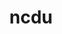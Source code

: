 ---
title: "ncdu"
layout: cache
categories: [package, develop]
meta: {"versions": ["1.19"], "compilers": ["apple-clang@=15.0.0", "gcc@=10.2.1", "gcc@=7.5.0"], "oss": ["centos7", "ubuntu18.04", "ventura"], "platforms": ["darwin", "linux"], "targets": ["aarch64", "x86_64_v3"], "stacks": ["developer-tools", "developer-tools-darwin", "developer-tools-manylinux2014", "root"], "num_specs": 3, "num_specs_by_stack": {"developer-tools-darwin": 1, "root": 3, "developer-tools-manylinux2014": 1, "developer-tools": 1}}
spec_details: [{"hash": "5jpgdu6blfmwy6v2xhldwfmnk5zlromb", "compiler": "apple-clang@=15.0.0", "versions": ["1.19"], "os": "ventura", "platform": "darwin", "target": "aarch64", "variants": ["build_system=generic"], "stacks": ["developer-tools-darwin", "root"], "size": "-", "tarball": "https://binaries.spack.io/develop/build_cache/darwin-ventura-aarch64/apple-clang-15.0.0/ncdu-1.19/darwin-ventura-aarch64-apple-clang-15.0.0-ncdu-1.19-5jpgdu6blfmwy6v2xhldwfmnk5zlromb.spack"}, {"hash": "4wk2xsnzjj2vdw2z6yngh2rebbvkgrnc", "compiler": "gcc@=10.2.1", "versions": ["1.19"], "os": "centos7", "platform": "linux", "target": "x86_64_v3", "variants": ["build_system=generic"], "stacks": ["developer-tools-manylinux2014", "root"], "size": "-", "tarball": "https://binaries.spack.io/develop/build_cache/linux-centos7-x86_64_v3/gcc-10.2.1/ncdu-1.19/linux-centos7-x86_64_v3-gcc-10.2.1-ncdu-1.19-4wk2xsnzjj2vdw2z6yngh2rebbvkgrnc.spack"}, {"hash": "6vdndruzuyj3qoxaz7rfz2flo2cqtaad", "compiler": "gcc@=7.5.0", "versions": ["1.19"], "os": "ubuntu18.04", "platform": "linux", "target": "x86_64_v3", "variants": ["build_system=generic"], "stacks": ["developer-tools", "root"], "size": "-", "tarball": "https://binaries.spack.io/develop/build_cache/linux-ubuntu18.04-x86_64_v3/gcc-7.5.0/ncdu-1.19/linux-ubuntu18.04-x86_64_v3-gcc-7.5.0-ncdu-1.19-6vdndruzuyj3qoxaz7rfz2flo2cqtaad.spack"}]
---